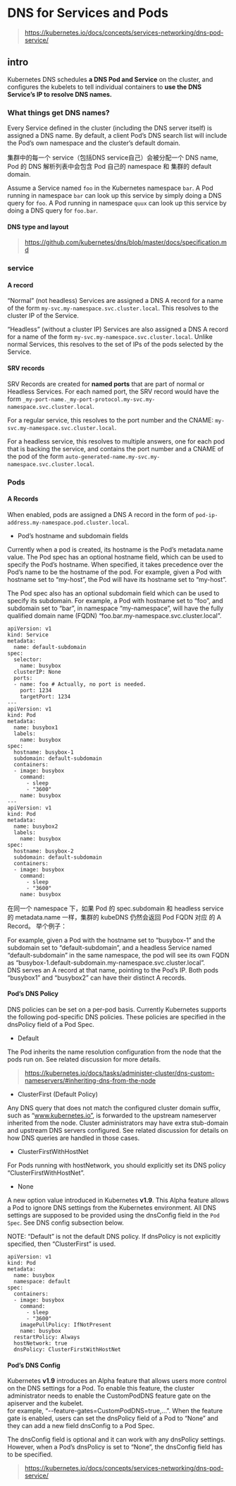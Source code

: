 # DNS for Services and Pods

> https://kubernetes.io/docs/concepts/services-networking/dns-pod-service/  

## intro

Kubernetes DNS schedules **a DNS Pod and Service** on the cluster, and configures the kubelets to tell individual containers 
to **use the DNS Service’s IP to resolve DNS names.**  

### What things get DNS names?

Every Service defined in the cluster (including the DNS server itself) is assigned a DNS name. 
By default, a client Pod’s DNS search list will include the Pod’s own namespace and the cluster’s default domain.  

集群中的每一个 service（包括DNS service自己）会被分配一个 DNS name, Pod 的 DNS 解析列表中会包含 Pod 自己的 namespace 和 集群的 default domain. 

Assume a Service named `foo` in the Kubernetes namespace `bar`. A Pod running in namespace `bar` can look up this service 
by simply doing a DNS query for `foo`. A Pod running in namespace `quux` can look up this service by doing a DNS query for `foo.bar`.  

#### DNS type and layout

> https://github.com/kubernetes/dns/blob/master/docs/specification.md  

### service

#### A record

“Normal” (not headless) Services are assigned a DNS A record for a name of the form `my-svc.my-namespace.svc.cluster.local`. 
This resolves to the cluster IP of the Service.

“Headless” (without a cluster IP) Services are also assigned a DNS A record for a name of the form 
`my-svc.my-namespace.svc.cluster.local`. 
Unlike normal Services, this resolves to the set of IPs of the pods selected by the Service.  

#### SRV records

SRV Records are created for **named ports** that are part of normal or Headless Services. For each named port, 
the SRV record would have the form `_my-port-name._my-port-protocol.my-svc.my-namespace.svc.cluster.local`.  

For a regular service, this resolves to the port number and the CNAME: `my-svc.my-namespace.svc.cluster.local`.  

For a headless service, this resolves to multiple answers, one for each pod that is backing the service, 
and contains the port number and a CNAME of the pod of the form `auto-generated-name.my-svc.my-namespace.svc.cluster.local`.  

### Pods

#### A Records

When enabled, pods are assigned a DNS A record in the form of `pod-ip-address.my-namespace.pod.cluster.local`.  

- Pod’s hostname and subdomain fields  

Currently when a pod is created, its hostname is the Pod’s metadata.name value. The Pod spec has an optional hostname field, 
which can be used to specify the Pod’s hostname. When specified, it takes precedence over the Pod’s name to be the hostname 
of the pod. For example, given a Pod with hostname set to “my-host”, the Pod will have its hostname set to “my-host”.  

The Pod spec also has an optional subdomain field which can be used to specify its subdomain. 
For example, a Pod with hostname set to “foo”, and subdomain set to “bar”, in namespace “my-namespace”,
will have the fully qualified domain name (FQDN) “foo.bar.my-namespace.svc.cluster.local”.  

```
apiVersion: v1
kind: Service
metadata:
  name: default-subdomain
spec:
  selector:
    name: busybox
  clusterIP: None
  ports:
  - name: foo # Actually, no port is needed.
    port: 1234
    targetPort: 1234
---
apiVersion: v1
kind: Pod
metadata:
  name: busybox1
  labels:
    name: busybox
spec:
  hostname: busybox-1
  subdomain: default-subdomain
  containers:
  - image: busybox
    command:
      - sleep
      - "3600"
    name: busybox
---
apiVersion: v1
kind: Pod
metadata:
  name: busybox2
  labels:
    name: busybox
spec:
  hostname: busybox-2
  subdomain: default-subdomain
  containers:
  - image: busybox
    command:
      - sleep
      - "3600"
    name: busybox
```

在同一个 namespace 下，如果 Pod 的 spec.subdomain 和 headless service 的 metadata.name 一样，集群的 kubeDNS 仍然会返回 Pod FQDN 对应
的 A Record。 举个例子：  

For example, given a Pod with the hostname set to “busybox-1” and the subdomain set to “default-subdomain”, 
and a headless Service named “default-subdomain” in the same namespace, the pod will see its own FQDN as 
“busybox-1.default-subdomain.my-namespace.svc.cluster.local”.   
DNS serves an A record at that name, pointing to the Pod’s IP. Both pods “busybox1” and “busybox2” can have their distinct A records.  

#### Pod’s DNS Policy

DNS policies can be set on a per-pod basis. Currently Kubernetes supports the following pod-specific DNS policies. 
These policies are specified in the dnsPolicy field of a Pod Spec.  

- Default  

The Pod inherits the name resolution configuration from the node that the pods run on. See related discussion for more details.  
> https://kubernetes.io/docs/tasks/administer-cluster/dns-custom-nameservers/#inheriting-dns-from-the-node  

- ClusterFirst (Default Policy)  

Any DNS query that does not match the configured cluster domain suffix, such as “www.kubernetes.io”, 
is forwarded to the upstream nameserver inherited from the node. Cluster administrators may have extra stub-domain 
and upstream DNS servers configured. See related discussion for details on how DNS queries are handled in those cases.  

- ClusterFirstWithHostNet  

For Pods running with hostNetwork, you should explicitly set its DNS policy “ClusterFirstWithHostNet”.  

- None  

A new option value introduced in Kubernetes **v1.9**. This Alpha feature allows a Pod to ignore DNS settings 
from the Kubernetes environment. All DNS settings are supposed to be provided using the dnsConfig field in the `Pod Spec`. 
See DNS config subsection below.  

NOTE: “Default” is not the default DNS policy. If dnsPolicy is not explicitly specified, then “ClusterFirst” is used.  

```
apiVersion: v1
kind: Pod
metadata:
  name: busybox
  namespace: default
spec:
  containers:
  - image: busybox
    command:
      - sleep
      - "3600"
    imagePullPolicy: IfNotPresent
    name: busybox
  restartPolicy: Always
  hostNetwork: true
  dnsPolicy: ClusterFirstWithHostNet
```

#### Pod’s DNS Config

Kubernetes **v1.9** introduces an Alpha feature that allows users more control on the DNS settings for a Pod. 
To enable this feature, the cluster administrator needs to enable the CustomPodDNS feature gate on the apiserver and the kubelet.  
for example, “--feature-gates=CustomPodDNS=true,...”.  When the feature gate is enabled, 
users can set the dnsPolicy field of a Pod to “None” and they can add a new field dnsConfig to a Pod Spec.  

The dnsConfig field is optional and it can work with any dnsPolicy settings. 
However, when a Pod’s dnsPolicy is set to “None”, the dnsConfig field has to be specified.  

> https://kubernetes.io/docs/concepts/services-networking/dns-pod-service/  





